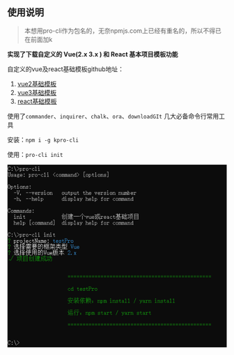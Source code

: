 ## 使用说明
> 本想用pro-cli作为包名的，无奈npmjs.com上已经有重名的，所以不得已在前面加k

**实现了下载自定义的 Vue(2.x  3.x ) 和 React 基本项目模板功能**


自定义的vue及react基础模板github地址：
1. [vue2基础模板](https://github.com/viprosite/template-vue-2)
2. [vue3基础模板](https://github.com/viprosite/template-vue-3)
3. [react基础模板](https://github.com/viprosite/template-react)



使用了`commander`、`inquirer`、`chalk`、`ora`、`downloadGIt` 几大必备命令行常用工具


安装：`npm i -g kpro-cli`

使用：`pro-cli init`


<img src="./assets/Snipaste.png" alt="运行截图" />


